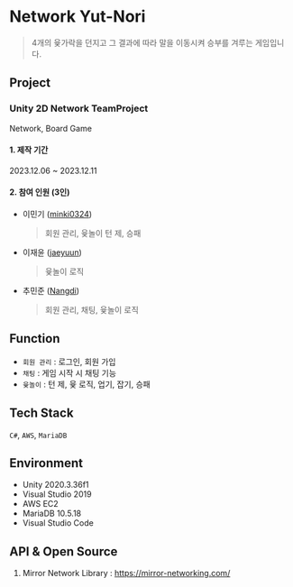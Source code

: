 # Network Yut-Nori
> 4개의 윷가락을 던지고 그 결과에 따라 말을 이동시켜 승부를 겨루는 게임입니다.
## Project
### Unity 2D Network TeamProject
Network, Board Game
#### 1. 제작 기간
2023.12.06 ~ 2023.12.11
#### 2. 참여 인원 (3인)
- 이민기 ([minki0324](https://github.com/minki0324))
  > 회원 관리, 윷놀이 턴 제, 승패
- 이재윤 ([jaeyuun](https://github.com/jaeyuun))
  > 윷놀이 로직
- 추민준 ([Nangdi](https://github.com/Nangdi))
  > 회원 관리, 채팅, 윷놀이 로직
## Function
- `회원 관리` : 로그인, 회원 가입
- `채팅` : 게임 시작 시 채팅 기능
- `윷놀이` : 턴 제, 윷 로직, 업기, 잡기, 승패
## Tech Stack
`C#`, `AWS`, `MariaDB`
## Environment
- Unity 2020.3.36f1
- Visual Studio 2019
- AWS EC2
- MariaDB 10.5.18
- Visual Studio Code
## API & Open Source
1. Mirror Network Library : https://mirror-networking.com/
